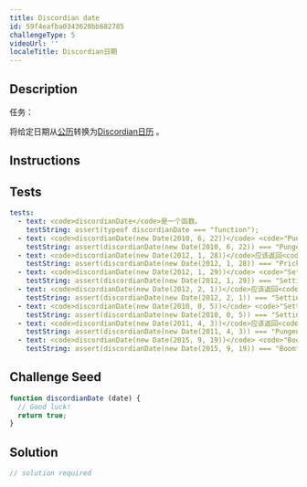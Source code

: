 ```yaml
---
title: Discordian date
id: 59f4eafba0343628bb682785
challengeType: 5
videoUrl: ''
localeTitle: Discordian日期
---
```


## Description
<section id="description">任务： <p>将给定日期从<a href="https://en.wikipedia.org/wiki/Gregorian calendar" title="wp：阳历">公历</a>转换为<a href="https://en.wikipedia.org/wiki/Discordian calendar" title="wp：Discordian日历">Discordian日历</a> 。 </p></section>

## Instructions
<section id="instructions">
</section>

## Tests
<section id='tests'>

```yml
tests:
  - text: <code>discordianDate</code>是一个函数。
    testString: assert(typeof discordianDate === "function");
  - text: <code>discordianDate(new Date(2010, 6, 22))</code> <code>"Pungenday, the 57th day of Confusion in the YOLD 3176"</code> <code>discordianDate(new Date(2010, 6, 22))</code>应该返回<code>"Pungenday, the 57th day of Confusion in the YOLD 3176"</code> 。
    testString: assert(discordianDate(new Date(2010, 6, 22)) === "Pungenday, the 57th day of Confusion in the YOLD 3176");
  - text: <code>discordianDate(new Date(2012, 1, 28))</code>应该返回<code>"Prickle-Prickle, the 59th day of Chaos in the YOLD 3178"</code> 。
    testString: assert(discordianDate(new Date(2012, 1, 28)) === "Prickle-Prickle, the 59th day of Chaos in the YOLD 3178");
  - text: <code>discordianDate(new Date(2012, 1, 29))</code> <code>"Setting Orange, the 60th day of Chaos in the YOLD 3178. Celebrate St. Tib's Day!"</code> <code>discordianDate(new Date(2012, 1, 29))</code>应该返回<code>"Setting Orange, the 60th day of Chaos in the YOLD 3178. Celebrate St. Tib's Day!"</code> 。
    testString: assert(discordianDate(new Date(2012, 1, 29)) === "Setting Orange, the 60th day of Chaos in the YOLD 3178. Celebrate St. Tib\"s Day!");
  - text: <code>discordianDate(new Date(2012, 2, 1))</code>应该返回<code>"Setting Orange, the 60th day of Chaos in the YOLD 3178"</code> 。
    testString: assert(discordianDate(new Date(2012, 2, 1)) === "Setting Orange, the 60th day of Chaos in the YOLD 3178");
  - text: <code>discordianDate(new Date(2010, 0, 5))</code> <code>"Setting Orange, the 5th day of Chaos in the YOLD 3176. Celebrate Mungday!"</code> <code>discordianDate(new Date(2010, 0, 5))</code>应该返回<code>"Setting Orange, the 5th day of Chaos in the YOLD 3176. Celebrate Mungday!"</code> 。
    testString: assert(discordianDate(new Date(2010, 0, 5)) === "Setting Orange, the 5th day of Chaos in the YOLD 3176. Celebrate Mungday!");
  - text: <code>discordianDate(new Date(2011, 4, 3))</code>应该返回<code>"Pungenday, the 50th day of Discord in the YOLD 3177. Celebrate Discoflux!"</code> 。
    testString: assert(discordianDate(new Date(2011, 4, 3)) === "Pungenday, the 50th day of Discord in the YOLD 3177. Celebrate Discoflux!");
  - text: <code>discordianDate(new Date(2015, 9, 19))</code> <code>"Boomtime, the 73rd day of Bureaucracy in the YOLD 3181"</code> <code>discordianDate(new Date(2015, 9, 19))</code>应该返回<code>"Boomtime, the 73rd day of Bureaucracy in the YOLD 3181"</code> 。
    testString: assert(discordianDate(new Date(2015, 9, 19)) === "Boomtime, the 73rd day of Bureaucracy in the YOLD 3181");

```

</section>

## Challenge Seed
<section id='challengeSeed'>

<div id='js-seed'>

```js
function discordianDate (date) {
  // Good luck!
  return true;
}

```

</div>



</section>

## Solution
<section id='solution'>

```js
// solution required
```
</section>
